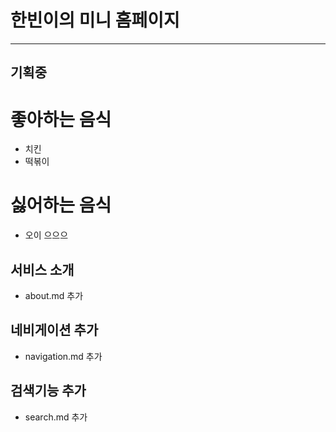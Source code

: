 # 한빈이의 미니 홈페이지
---
기획중
---

# 좋아하는 음식
- 치킨
- 떡볶이

# 싫어하는 음식
- 오이 으으으

## 서비스 소개
- about.md 추가

## 네비게이션 추가
- navigation.md 추가

## 검색기능 추가
- search.md 추가